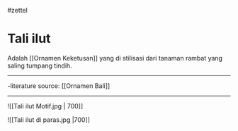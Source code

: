 #zettel

# Tali ilut
Adalah [[Ornamen Keketusan]] yang di stilisasi dari tanaman rambat yang saling tumpang tindih.

---

-literature source: [[Ornamen Bali]]

---
![[Tali ilut Motif.jpg | 700]]





![[Tali ilut di paras.jpg |700]]
